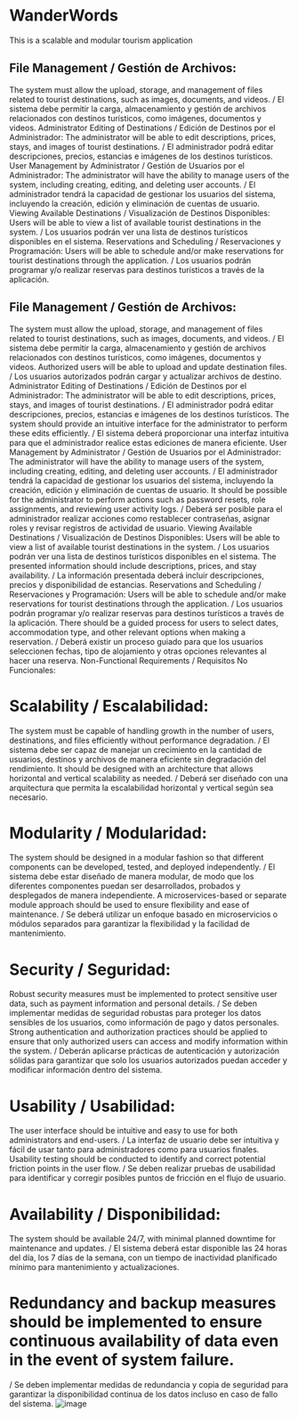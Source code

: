 # WanderWords
This is a scalable and modular tourism application

## File Management / Gestión de Archivos:
The system must allow the upload, storage, and management of files related to tourist destinations, such as images, documents, and videos.
/ El sistema debe permitir la carga, almacenamiento y gestión de archivos relacionados con destinos turísticos, como imágenes, documentos y videos.
Administrator Editing of Destinations / Edición de Destinos por el Administrador:
The administrator will be able to edit descriptions, prices, stays, and images of tourist destinations.
/ El administrador podrá editar descripciones, precios, estancias e imágenes de los destinos turísticos.
User Management by Administrator / Gestión de Usuarios por el Administrador:
The administrator will have the ability to manage users of the system, including creating, editing, and deleting user accounts.
/ El administrador tendrá la capacidad de gestionar los usuarios del sistema, incluyendo la creación, edición y eliminación de cuentas de usuario.
Viewing Available Destinations / Visualización de Destinos Disponibles:
Users will be able to view a list of available tourist destinations in the system.
/ Los usuarios podrán ver una lista de destinos turísticos disponibles en el sistema.
Reservations and Scheduling / Reservaciones y Programación:
Users will be able to schedule and/or make reservations for tourist destinations through the application.
/ Los usuarios podrán programar y/o realizar reservas para destinos turísticos a través de la aplicación.

## File Management / Gestión de Archivos:
The system must allow the upload, storage, and management of files related to tourist destinations, such as images, documents, and videos.
/ El sistema debe permitir la carga, almacenamiento y gestión de archivos relacionados con destinos turísticos, como imágenes, documentos y videos.
Authorized users will be able to upload and update destination files.
/ Los usuarios autorizados podrán cargar y actualizar archivos de destino.
Administrator Editing of Destinations / Edición de Destinos por el Administrador:
The administrator will be able to edit descriptions, prices, stays, and images of tourist destinations.
/ El administrador podrá editar descripciones, precios, estancias e imágenes de los destinos turísticos.
The system should provide an intuitive interface for the administrator to perform these edits efficiently.
/ El sistema deberá proporcionar una interfaz intuitiva para que el administrador realice estas ediciones de manera eficiente.
User Management by Administrator / Gestión de Usuarios por el Administrador:
The administrator will have the ability to manage users of the system, including creating, editing, and deleting user accounts.
/ El administrador tendrá la capacidad de gestionar los usuarios del sistema, incluyendo la creación, edición y eliminación de cuentas de usuario.
It should be possible for the administrator to perform actions such as password resets, role assignments, and reviewing user activity logs.
/ Deberá ser posible para el administrador realizar acciones como restablecer contraseñas, asignar roles y revisar registros de actividad de usuario.
Viewing Available Destinations / Visualización de Destinos Disponibles:
Users will be able to view a list of available tourist destinations in the system.
/ Los usuarios podrán ver una lista de destinos turísticos disponibles en el sistema.
The presented information should include descriptions, prices, and stay availability.
/ La información presentada deberá incluir descripciones, precios y disponibilidad de estancias.
Reservations and Scheduling / Reservaciones y Programación:
Users will be able to schedule and/or make reservations for tourist destinations through the application.
/ Los usuarios podrán programar y/o realizar reservas para destinos turísticos a través de la aplicación.
There should be a guided process for users to select dates, accommodation type, and other relevant options when making a reservation.
/ Deberá existir un proceso guiado para que los usuarios seleccionen fechas, tipo de alojamiento y otras opciones relevantes al hacer una reserva.
Non-Functional Requirements / Requisitos No Funcionales:

# Scalability / Escalabilidad:
The system must be capable of handling growth in the number of users, destinations, and files efficiently without performance degradation.
/ El sistema debe ser capaz de manejar un crecimiento en la cantidad de usuarios, destinos y archivos de manera eficiente sin degradación del rendimiento.
It should be designed with an architecture that allows horizontal and vertical scalability as needed.
/ Deberá ser diseñado con una arquitectura que permita la escalabilidad horizontal y vertical según sea necesario.
# Modularity / Modularidad:
The system should be designed in a modular fashion so that different components can be developed, tested, and deployed independently.
/ El sistema debe estar diseñado de manera modular, de modo que los diferentes componentes puedan ser desarrollados, probados y desplegados de manera independiente.
A microservices-based or separate module approach should be used to ensure flexibility and ease of maintenance.
/ Se deberá utilizar un enfoque basado en microservicios o módulos separados para garantizar la flexibilidad y la facilidad de mantenimiento.
# Security / Seguridad:
Robust security measures must be implemented to protect sensitive user data, such as payment information and personal details.
/ Se deben implementar medidas de seguridad robustas para proteger los datos sensibles de los usuarios, como información de pago y datos personales.
Strong authentication and authorization practices should be applied to ensure that only authorized users can access and modify information within the system.
/ Deberán aplicarse prácticas de autenticación y autorización sólidas para garantizar que solo los usuarios autorizados puedan acceder y modificar información dentro del sistema.
# Usability / Usabilidad:
The user interface should be intuitive and easy to use for both administrators and end-users.
/ La interfaz de usuario debe ser intuitiva y fácil de usar tanto para administradores como para usuarios finales.
Usability testing should be conducted to identify and correct potential friction points in the user flow.
/ Se deben realizar pruebas de usabilidad para identificar y corregir posibles puntos de fricción en el flujo de usuario.
# Availability / Disponibilidad:
The system should be available 24/7, with minimal planned downtime for maintenance and updates.
/ El sistema deberá estar disponible las 24 horas del día, los 7 días de la semana, con un tiempo de inactividad planificado mínimo para mantenimiento y actualizaciones.
# Redundancy and backup measures should be implemented to ensure continuous availability of data even in the event of system failure.
/ Se deben implementar medidas de redundancia y copia de seguridad para garantizar la disponibilidad continua de los datos incluso en caso de fallo del sistema.
![image](https://github.com/StivenColorado/WanderWords/assets/90488682/b0616eab-b56a-49a4-922e-a4e044c04fd9)

